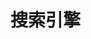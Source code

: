 # 搜索引擎

<NavLinks :links="[
  { title: 'Google', url: 'https://www.google.com' },
  { title: 'Bing', url: 'https://www.bing.com' },
  { title: 'DuckDuckGo', url: 'https://duckduckgo.com' }
]" />
